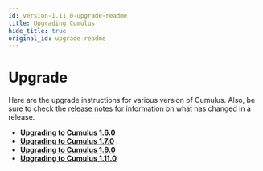 ```yaml
---
id: version-1.11.0-upgrade-readme
title: Upgrading Cumulus
hide_title: true
original_id: upgrade-readme
---
```


# Upgrade

Here are the upgrade instructions for various version of Cumulus. Also, be sure to check the [release notes](https://github.com/nasa/cumulus/releases) for information on what has changed in a release.

- **[Upgrading to Cumulus 1.6.0](upgrade/1.6.0.md)**
- **[Upgrading to Cumulus 1.7.0](upgrade/1.7.0.md)**
- **[Upgrading to Cumulus 1.9.0](upgrade/1.9.0.md)**
- **[Upgrading to Cumulus 1.11.0](upgrade/1.11.0.md)**
